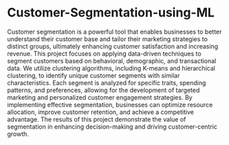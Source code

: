 # Customer-Segmentation-using-ML
Customer segmentation is a powerful tool that enables businesses to better understand their customer base and tailor their marketing strategies to distinct groups, ultimately enhancing customer satisfaction and increasing revenue. This project focuses on applying data-driven techniques to segment customers based on behavioral, demographic, and transactional data. We utilize clustering algorithms, including K-means and hierarchical clustering, to identify unique customer segments with similar characteristics. Each segment is analyzed for specific traits, spending patterns, and preferences, allowing for the development of targeted marketing and personalized customer engagement strategies. By implementing effective segmentation, businesses can optimize resource allocation, improve customer retention, and achieve a competitive advantage. The results of this project demonstrate the value of segmentation in enhancing decision-making and driving customer-centric growth.
